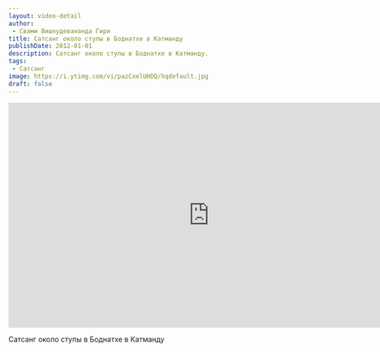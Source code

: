 ```yaml
---
layout: video-detail
author:
 - Свами Вишнудевананда Гири
title: Сатсанг около ступы в Боднатхе в Катманду
publishDate: 2012-01-01
description: Сатсанг около ступы в Боднатхе в Катманду. 
tags: 
 - Сатсанг
image: https://i.ytimg.com/vi/pazCxelUHDQ/hqdefault.jpg
draft: false
---
```


<iframe width="790" height="444" src="https://www.youtube.com/embed/pazCxelUHDQ" frameborder="0" allowfullscreen=""></iframe> 

 Сатсанг около ступы в Боднатхе в Катманду

  

 